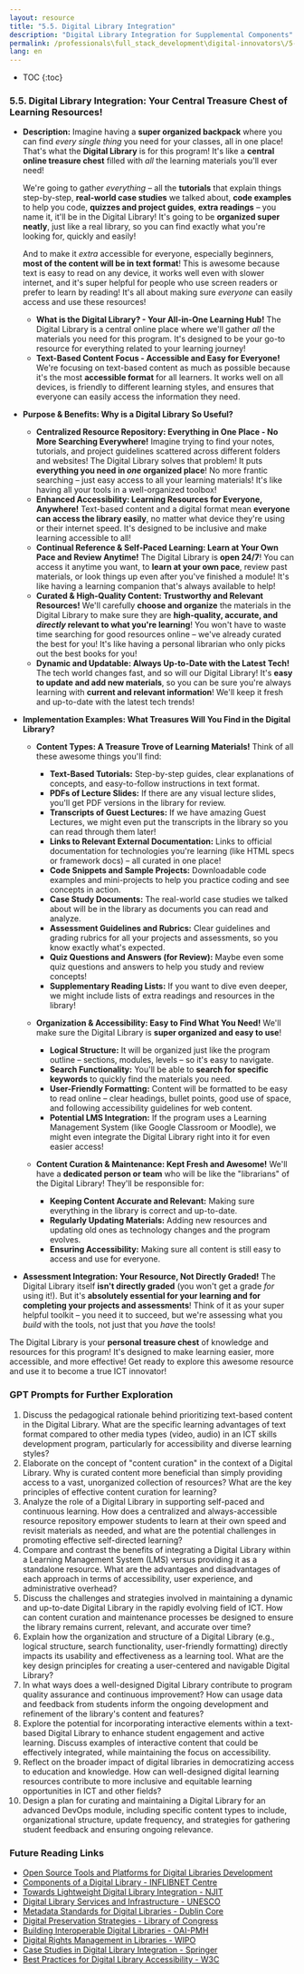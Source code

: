 ```yaml
---
layout: resource
title: "5.5. Digital Library Integration"
description: "Digital Library Integration for Supplemental Components"
permalink: /professionals\full_stack_development\digital-innovators\/5-5-digital-library-integration/
lang: en
---
```

* TOC
{:toc}


### 5.5. Digital Library Integration: Your Central Treasure Chest of Learning Resources!

*   **Description:** Imagine having a **super organized backpack** where you can find *every single thing* you need for your classes, all in one place! That's what the **Digital Library** is for this program! It's like a **central online treasure chest** filled with *all* the learning materials you'll ever need!

    We're going to gather *everything* – all the **tutorials** that explain things step-by-step, **real-world case studies** we talked about, **code examples** to help you code, **quizzes and project guides**, **extra readings** – you name it, it'll be in the Digital Library!  It's going to be **organized super neatly**, just like a real library, so you can find exactly what you're looking for, quickly and easily!

    And to make it *extra* accessible for everyone, especially beginners, **most of the content will be in text format**!  This is awesome because text is easy to read on any device, it works well even with slower internet, and it's super helpful for people who use screen readers or prefer to learn by reading! It's all about making sure *everyone* can easily access and use these resources!

    *   **What is the Digital Library? - Your All-in-One Learning Hub!** The Digital Library is a central online place where we'll gather *all* the materials you need for this program. It's designed to be your go-to resource for everything related to your learning journey!
    *   **Text-Based Content Focus -  Accessible and Easy for Everyone!** We're focusing on text-based content as much as possible because it's the most **accessible format** for all learners.  It works well on all devices, is friendly to different learning styles, and ensures that everyone can easily access the information they need.

*   **Purpose & Benefits: Why is a Digital Library So Useful?**

    *   **Centralized Resource Repository:  Everything in One Place - No More Searching Everywhere!**  Imagine trying to find your notes, tutorials, and project guidelines scattered across different folders and websites!  The Digital Library solves that problem! It puts **everything you need in *one* organized place**! No more frantic searching – just easy access to all your learning materials! It's like having all your tools in a well-organized toolbox!
    *   **Enhanced Accessibility:  Learning Resources for Everyone, Anywhere!**  Text-based content and a digital format mean **everyone can access the library easily**, no matter what device they're using or their internet speed. It's designed to be inclusive and make learning accessible to all!
    *   **Continual Reference & Self-Paced Learning:  Learn at Your Own Pace and Review Anytime!**  The Digital Library is **open 24/7**! You can access it anytime you want, to **learn at your own pace**, review past materials, or look things up even after you've finished a module!  It's like having a learning companion that's always available to help!
    *   **Curated & High-Quality Content:  Trustworthy and Relevant Resources!**  We'll carefully **choose and organize** the materials in the Digital Library to make sure they are **high-quality, accurate, and *directly* relevant to what you're learning**! You won't have to waste time searching for good resources online – we've already curated the best for you! It's like having a personal librarian who only picks out the best books for you!
    *   **Dynamic and Updatable:  Always Up-to-Date with the Latest Tech!** The tech world changes fast, and so will our Digital Library!  It's **easy to update and add new materials**, so you can be sure you're always learning with **current and relevant information**! We'll keep it fresh and up-to-date with the latest tech trends!

*   **Implementation Examples: What Treasures Will You Find in the Digital Library?**

    *   **Content Types:  A Treasure Trove of Learning Materials!**  Think of all these awesome things you'll find:
        *   **Text-Based Tutorials:**  Step-by-step guides, clear explanations of concepts, and easy-to-follow instructions in text format.
        *   **PDFs of Lecture Slides:**  If there are any visual lecture slides, you'll get PDF versions in the library for review.
        *   **Transcripts of Guest Lectures:**  If we have amazing Guest Lectures, we might even put the transcripts in the library so you can read through them later!
        *   **Links to Relevant External Documentation:**  Links to official documentation for technologies you're learning (like HTML specs or framework docs) – all curated in one place!
        *   **Code Snippets and Sample Projects:**  Downloadable code examples and mini-projects to help you practice coding and see concepts in action.
        *   **Case Study Documents:**  The real-world case studies we talked about will be in the library as documents you can read and analyze.
        *   **Assessment Guidelines and Rubrics:**  Clear guidelines and grading rubrics for all your projects and assessments, so you know exactly what's expected.
        *   **Quiz Questions and Answers (for Review):**  Maybe even some quiz questions and answers to help you study and review concepts!
        *   **Supplementary Reading Lists:**  If you want to dive even deeper, we might include lists of extra readings and resources in the library!

    *   **Organization & Accessibility:  Easy to Find What You Need!**  We'll make sure the Digital Library is **super organized and easy to use**!

        *   **Logical Structure:**  It will be organized just like the program outline – sections, modules, levels – so it's easy to navigate.
        *   **Search Functionality:**  You'll be able to **search for specific keywords** to quickly find the materials you need.
        *   **User-Friendly Formatting:**  Content will be formatted to be easy to read online – clear headings, bullet points, good use of space, and following accessibility guidelines for web content.
        *   **Potential LMS Integration:**  If the program uses a Learning Management System (like Google Classroom or Moodle), we might even integrate the Digital Library right into it for even easier access!

    *   **Content Curation & Maintenance:  Kept Fresh and Awesome!**  We'll have a **dedicated person or team** who will be like the "librarians" of the Digital Library! They'll be responsible for:

        *   **Keeping Content Accurate and Relevant:**  Making sure everything in the library is correct and up-to-date.
        *   **Regularly Updating Materials:**  Adding new resources and updating old ones as technology changes and the program evolves.
        *   **Ensuring Accessibility:**  Making sure all content is still easy to access and use for everyone.

*   **Assessment Integration:  Your Resource, Not Directly Graded!**  The Digital Library itself **isn't directly graded** (you won't get a grade *for* using it!).  But it's **absolutely essential for your learning and for completing your projects and assessments**! Think of it as your super helpful toolkit – you need it to succeed, but we're assessing what you *build* with the tools, not just that you *have* the tools!

The Digital Library is your **personal treasure chest** of knowledge and resources for this program! It's designed to make learning easier, more accessible, and more effective!  Get ready to explore this awesome resource and use it to become a true ICT innovator!

### GPT Prompts for Further Exploration

1.  Discuss the pedagogical rationale behind prioritizing text-based content in the Digital Library.  What are the specific learning advantages of text format compared to other media types (video, audio) in an ICT skills development program, particularly for accessibility and diverse learning styles?
2.  Elaborate on the concept of "content curation" in the context of a Digital Library.  Why is curated content more beneficial than simply providing access to a vast, unorganized collection of resources? What are the key principles of effective content curation for learning?
3.  Analyze the role of a Digital Library in supporting self-paced and continuous learning.  How does a centralized and always-accessible resource repository empower students to learn at their own speed and revisit materials as needed, and what are the potential challenges in promoting effective self-directed learning?
4.  Compare and contrast the benefits of integrating a Digital Library within a Learning Management System (LMS) versus providing it as a standalone resource. What are the advantages and disadvantages of each approach in terms of accessibility, user experience, and administrative overhead?
5.  Discuss the challenges and strategies involved in maintaining a dynamic and up-to-date Digital Library in the rapidly evolving field of ICT. How can content curation and maintenance processes be designed to ensure the library remains current, relevant, and accurate over time?
6.  Explain how the organization and structure of a Digital Library (e.g., logical structure, search functionality, user-friendly formatting) directly impacts its usability and effectiveness as a learning tool.  What are the key design principles for creating a user-centered and navigable Digital Library?
7.  In what ways does a well-designed Digital Library contribute to program quality assurance and continuous improvement? How can usage data and feedback from students inform the ongoing development and refinement of the library's content and features?
8.  Explore the potential for incorporating interactive elements within a text-based Digital Library to enhance student engagement and active learning.  Discuss examples of interactive content that could be effectively integrated, while maintaining the focus on accessibility.
9.  Reflect on the broader impact of digital libraries in democratizing access to education and knowledge. How can well-designed digital learning resources contribute to more inclusive and equitable learning opportunities in ICT and other fields?
10. Design a plan for curating and maintaining a Digital Library for an advanced DevOps module, including specific content types to include, organizational structure, update frequency, and strategies for gathering student feedback and ensuring ongoing relevance.

### Future Reading Links

- [Open Source Tools and Platforms for Digital Libraries Development](https://www.lisedunetwork.com/open-source-tools-and-platforms-for-digital-libraries-development/)
- [Components of a Digital Library - INFLIBNET Centre](https://ebooks.inflibnet.ac.in/lisp8/chapter/components-of-a-digital-library/)
- [Towards Lightweight Digital Library Integration - NJIT](https://web.njit.edu/~bieber/pub/nnadi-doceng04.pdf)
- [Digital Library Services and Infrastructure - UNESCO](https://en.unesco.org/digital-library)
- [Metadata Standards for Digital Libraries - Dublin Core](https://www.dublincore.org/)
- [Digital Preservation Strategies - Library of Congress](https://www.loc.gov/preservation/)
- [Building Interoperable Digital Libraries - OAI-PMH](https://www.openarchives.org/pmh/)
- [Digital Rights Management in Libraries - WIPO](https://www.wipo.int/)
- [Case Studies in Digital Library Integration - Springer](https://link.springer.com/)
- [Best Practices for Digital Library Accessibility - W3C](https://www.w3.org/WAI/)
